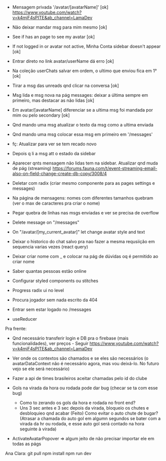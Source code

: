 - Mensagem privada '/avatar/[avatarName]' [ok]
  https://www.youtube.com/watch?v=k4mjF4sPITE&ab_channel=LamaDev
- Não deixar mandar msg para mim mesmo [ok]
- See if has an page to see my avatar [ok]
- If not logged in or avatar not active, Minha Conta sidebar doesn't appear [ok]
- Entrar direto no link avatar/userName dá erro [ok]

- Na coleção userChats salvar em ordem, o ultimo que enviou fica em 1° [ok]
- Tirar a msg das unreads qnd clicar na conversa [ok]
- Msg lida e msg nova na pág messages: deixar a última sempre em primeiro, mas destacar as não lidas [ok]
- Em avatar/[avatarName] diferenciar se a ultima msg foi mandada por mim ou pelo secondary [ok]
- Qnd mando uma msg atualizar o texto da msg como a ultima enviada
- Qnd mando uma msg colocar essa msg em primeiro em '/messages'
- fç: Atualizar para ver se tem recado novo
- Depois q li a msg att o estado da sidebar
- Aparecer qnts mensagem não lidas tem na sidebar. Atualizar qnd muda de pág (streaming) https://forums.fauna.com/t/event-streaming-email-also-on-field-change-create-db-copy/3008/4

- Deletar com radix (criar mesmo componente para as pages settings e messages)
- Na página de mensagens: nomes com diferentes tamanhos quebram (ver o max de caracteres pra criar o nome)
- Pegar quebra de linhas nas msgs enviadas e ver se precisa de overflow
- Delete message on "/messages"

- On "/avatar/[my_current_avatar]" let change avatar style and text
- Deixar o historico do chat salvo pra nao fazer a mesma requsiição em sequencia varias vezes (react query)

- Deixar criar nome com _ e colocar na pág de dúvidas oq é permitido ao criar nome
- Saber quantas pessoas estão online
- Configurar styled components ou stitches
- Progress radix ui no level

- Procura jogador sem nada escrito da 404
- Entrar sem estar logado no /messages

- useReducer

Pra frente:
  - Qnd necessário transferir login e DB pra o firebase (mais funcionalidades), ver preços - Seguir https://www.youtube.com/watch?v=k4mjF4sPITE&ab_channel=LamaDev
  - Ver onde os contextos são chamados e se eles são necessários (o avatarDataContext não é necessário agora, mas vou deixá-lo. No futuro vejo se ele será necessário)
  - Fazer a api de times brasileiros aceitar chamadas pelo id do clube

  - Gols na virada da hora ou rodada pode dar bug (checar se ta com esse bug)
    - Como to zerando os gols da hora e rodada no front end?
    - Uns 3 sec antes e 3 sec depois da virada, bloqueio os chutes e desbloquieo qnd acabar (Feito)
    Como evitar o auto chute de bugar? (Atrasar a chamada do auto gol em algumn segundos se bater com a virada da hr ou rodada, e esse auto gol será contado na hora seguinte à virada)

  - ActivateAvatarPopover => algum jeito de não precisar importar ele em todas as págs

  Ana Clara:
  git pull
  npm install
  npm run dev